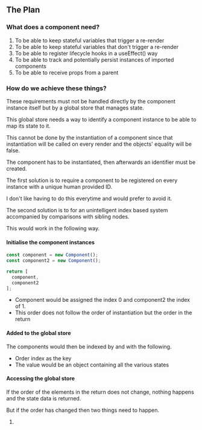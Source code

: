 ## The Plan

### What does a component need?

1. To be able to keep stateful variables that trigger a re-render
2. To be able to keep stateful variables that don't trigger a re-render
3. To be able to register lifecycle hooks in a useEffect() way
4. To be able to track and potentially persist instances of imported components
5. To be able to receive props from a parent

### How do we achieve these things?

These requirements must not be handled directly by the component instance itself but by a global store that manages
state.

This global store needs a way to identify a component instance to be able to map its state to it.

This cannot be done by the instantiation of a component since that instantiation will be called on every render and the
objects' equality will be false.

The component has to be instantiated, then afterwards an identifier must be created.

The first solution is to require a component to be registered on every instance with a unique human provided ID.

I don't like having to do this everytime and would prefer to avoid it.

The second solution is to for an unintelligent index based system accompanied by comparisons with sibling nodes.

This would work in the following way.

#### Initialise the component instances

```typescript
const component = new Component();
const component2 = new Component();

return [
  component,
  component2
];
```

* Component would be assigned the index 0 and component2 the index of 1.
* This order does not follow the order of instantiation but the order in the return

#### Added to the global store

The components would then be indexed by and with the following.

* Order index as the key
* The value would be an object containing all the various states

#### Accessing the global store

If the order of the elements in the return does not change, nothing happens and the state data is returned.

But if the order has changed then two things need to happen.

1. 
